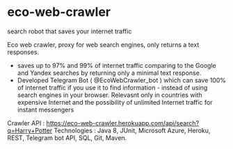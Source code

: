 # eco-web-crawler
 search robot that saves your internet traffic

Eco web crawler, proxy for web search engines, only returns a text responses.
* saves up to 97% and 99% of internet traffic comparing to the Google and Yandex searches by returning only a minimal text response.
* Developed Telegram Bot ( @EcoWebCrawler_bot ) which can save 100% of internet traffic if you use it to find information - instead of
  using search engines in your browser. Relevasnt only in countries with expensive Internet and the possibility of unlimited Internet traffic for
  instant messengers

Crawler API : https://eco-web-crawler.herokuapp.com/api/search?q=Harry+Potter
Technologies : Java 8, JUnit, Microsoft Azure, Heroku, REST, Telegram bot API, SQL, Git, Maven.

